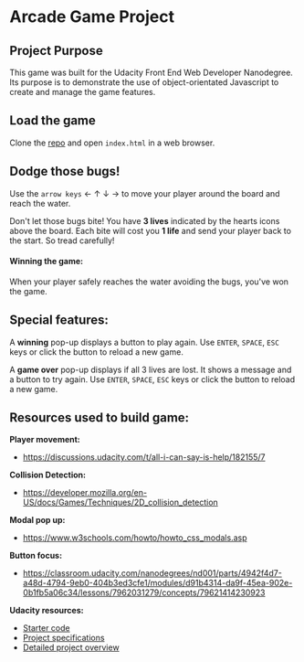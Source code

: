 # Arcade Game Project


## Project Purpose

This game was built for the Udacity Front End Web Developer Nanodegree. Its purpose is to demonstrate the use of object-orientated Javascript to create and manage the game features.


## Load the game

Clone the [repo](https://github.com/josephine-mattina/arcade-game) and open `index.html` in a web browser.


## Dodge those bugs!

Use the `arrow keys` &larr; &uarr; &darr; &rarr; to move your player around the board and reach the water.

Don't let those bugs bite! You have **3 lives** indicated by the hearts icons above the board. Each bite will cost you **1 life** and send your player back to the start. So tread carefully!

#### Winning the game:
When your player safely reaches the water avoiding the bugs, you've won the game.


## Special features:

A **winning** pop-up displays a button to play again. Use `ENTER`, `SPACE`, `ESC` keys or click the button to reload a new game.

A **game over** pop-up displays if all 3 lives are lost. It shows a message and a button to try again. Use `ENTER`, `SPACE`, `ESC` keys or click the button to reload a new game.


## Resources used to build game:

**Player movement:**
- https://discussions.udacity.com/t/all-i-can-say-is-help/182155/7

**Collision Detection:**
- https://developer.mozilla.org/en-US/docs/Games/Techniques/2D_collision_detection

**Modal pop up:**
- https://www.w3schools.com/howto/howto_css_modals.asp

**Button focus:**
- https://classroom.udacity.com/nanodegrees/nd001/parts/4942f4d7-a48d-4794-9eb0-404b3ed3cfe1/modules/d91b4314-da9f-45ea-902e-0b1fb5a06c34/lessons/7962031279/concepts/79621414230923

**Udacity resources:**
- [Starter code](https://github.com/udacity/frontend-nanodegree-arcade-game)
- [Project specifications](https://review.udacity.com/#!/rubrics/15/view)
- [Detailed project overview](https://discussions.udacity.com/t/a-study-in-javascript-frogger-arcade-game-clone/38871)